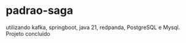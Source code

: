 # padrao-saga

utilizando kafka, springboot, java 21, redpanda, PostgreSQL e Mysql.
Projeto concluido
